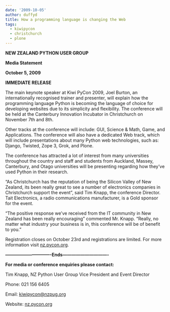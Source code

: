 ```yaml
---
date: '2009-10-05'
author: duffyd
title: How a programming language is changing the Web
tags:
  - kiwipycon
  - christchurch
  - plone
---
```


**NEW ZEALAND PYTHON USER GROUP**

**Media Statement**

**October 5, 2009**

**IMMEDIATE RELEASE**

The main keynote speaker at Kiwi PyCon 2009, Joel Burton, an internationally recognised trainer and presenter, will explain how the programming language Python is becoming the language of choice for developing websites due to its simplicity and flexibility. The conference will be held at the Canterbury Innovation Incubator in Christchurch on November 7th and 8th.

Other tracks at the conference will include: GUI, Science & Math, Game, and Applications. The conference will also have a dedicated Web track, which will include presentations about many Python web technologies, such as: Django, Twisted, Zope 3, Grok, and Plone.

The conference has attracted a lot of interest from many universities throughout the country and staff and students from Auckland, Massey, Canterbury, and Otago universities will be presenting regarding how they’ve used Python in their research.

“As Christchurch has the reputation of being the Silicon Valley of New Zealand, its been really great to see a number of electronics companies in Christchurch support the event”, said Tim Knapp, the conference Director. Tait Electronics, a radio communications manufacturer, is a Gold sponsor for the event.

“The positive response we’ve received from the IT community in New Zealand has been really encouraging” commented Mr. Knapp. “Really, no matter what industry your business is in, this conference will be of benefit to you.”

Registration closes on October 23rd and registrations are limited. For more information visit [nz.pycon.org](https://href.li/?http://nz.pycon.org).

**——————————-Ends——————————-**

**For media or conference enquiries please contact:**

Tim Knapp, NZ Python User Group Vice President and Event Director

Phone: 021 156 6405

Email: [kiwipycon@nzpug.org](https://href.li/?mailto:kiwipycon@nzpug.org)

Website: [nz.pycon.org](https://href.li/?http://nz.pycon.org/)
